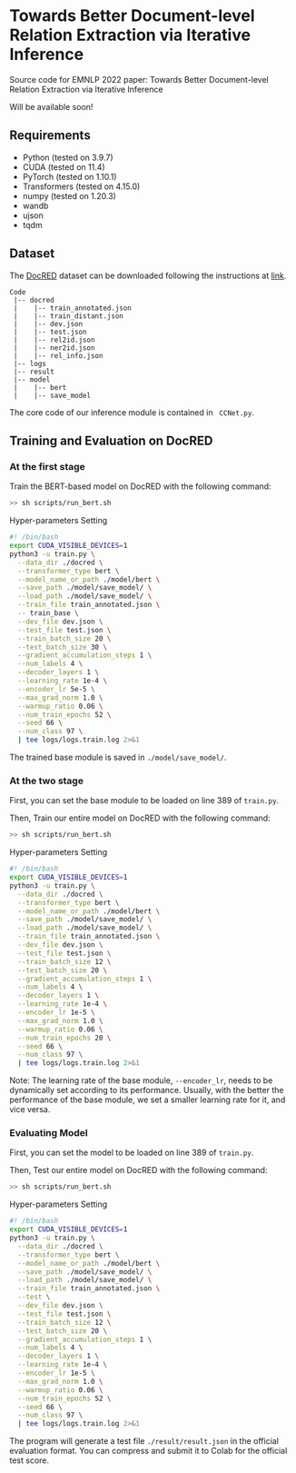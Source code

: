 # Towards Better Document-level Relation Extraction via Iterative Inference
Source code for EMNLP 2022 paper: Towards Better Document-level Relation Extraction via Iterative Inference

Will be available soon!

## Requirements
* Python (tested on 3.9.7)
* CUDA (tested on 11.4)
* PyTorch (tested on 1.10.1)
* Transformers (tested on 4.15.0)
* numpy (tested on 1.20.3)
* wandb
* ujson
* tqdm

## Dataset
The [DocRED](https://www.aclweb.org/anthology/P19-1074/) dataset can be downloaded following the instructions at [link](https://github.com/thunlp/DocRED/tree/master/data). 
```
Code
 |-- docred
 |    |-- train_annotated.json        
 |    |-- train_distant.json
 |    |-- dev.json
 |    |-- test.json
 |    |-- rel2id.json
 |    |-- ner2id.json
 |    |-- rel_info.json
 |-- logs
 |-- result
 |-- model
 |    |-- bert        
 |    |-- save_model
```
The core code of our inference module is contained in ` CCNet.py`.

## Training and Evaluation on DocRED
### At the first stage
Train the BERT-based model on DocRED with the following command:
```bash
>> sh scripts/run_bert.sh 
```
Hyper-parameters Setting
```bash
#! /bin/bash
export CUDA_VISIBLE_DEVICES=1
python3 -u train.py \
  --data_dir ./docred \
  --transformer_type bert \
  --model_name_or_path ./model/bert \
  --save_path ./model/save_model/ \
  --load_path ./model/save_model/ \
  --train_file train_annotated.json \
  -- train_base \
  --dev_file dev.json \
  --test_file test.json \
  --train_batch_size 20 \
  --test_batch_size 30 \
  --gradient_accumulation_steps 1 \
  --num_labels 4 \
  --decoder_layers 1 \
  --learning_rate 1e-4 \
  --encoder_lr 5e-5 \
  --max_grad_norm 1.0 \
  --warmup_ratio 0.06 \
  --num_train_epochs 52 \
  --seed 66 \
  --num_class 97 \
  | tee logs/logs.train.log 2>&1
```
The trained base module is saved in `./model/save_model/`.

### At the two stage
First, you can set the base module to be loaded on line 389 of `train.py`.

Then, Train  our entire model on DocRED with the following command:
```bash
>> sh scripts/run_bert.sh  
```
Hyper-parameters Setting
```bash
#! /bin/bash
export CUDA_VISIBLE_DEVICES=1
python3 -u train.py \
  --data_dir ./docred \
  --transformer_type bert \
  --model_name_or_path ./model/bert \
  --save_path ./model/save_model/ \
  --load_path ./model/save_model/ \
  --train_file train_annotated.json \
  --dev_file dev.json \
  --test_file test.json \
  --train_batch_size 12 \
  --test_batch_size 20 \
  --gradient_accumulation_steps 1 \
  --num_labels 4 \
  --decoder_layers 1 \
  --learning_rate 1e-4 \
  --encoder_lr 1e-5 \
  --max_grad_norm 1.0 \
  --warmup_ratio 0.06 \
  --num_train_epochs 20 \
  --seed 66 \
  --num_class 97 \
  | tee logs/logs.train.log 2>&1
```
Note: The learning rate of the base module, `--encoder_lr`, needs to be dynamically set according to its performance.
Usually, with the better the performance of the base module, we set a smaller learning rate for it, and vice versa.

### Evaluating Model
First, you can set the model to be loaded on line 389 of `train.py`.

Then, Test our entire model on DocRED with the following command:

```bash
>> sh scripts/run_bert.sh 
```
Hyper-parameters Setting
```bash
#! /bin/bash
export CUDA_VISIBLE_DEVICES=1
python3 -u train.py \
  --data_dir ./docred \
  --transformer_type bert \
  --model_name_or_path ./model/bert \
  --save_path ./model/save_model/ \
  --load_path ./model/save_model/ \
  --train_file train_annotated.json \
  --test \
  --dev_file dev.json \
  --test_file test.json \
  --train_batch_size 12 \
  --test_batch_size 20 \
  --gradient_accumulation_steps 1 \
  --num_labels 4 \
  --decoder_layers 1 \
  --learning_rate 1e-4 \
  --encoder_lr 1e-5 \
  --max_grad_norm 1.0 \
  --warmup_ratio 0.06 \
  --num_train_epochs 52 \
  --seed 66 \
  --num_class 97 \
  | tee logs/logs.train.log 2>&1
```

The program will generate a test file `./result/result.json` in the official evaluation format. 
You can compress and submit it to Colab for the official test score.

